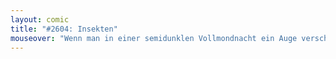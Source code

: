 ```yaml
---
layout: comic
title: "#2604: Insekten"
mouseover: "Wenn man in einer semidunklen Vollmondnacht ein Auge verschließt und leise Taschenlampengeräusche imitiert, kann man, wenn man viel Glück hat, Krawatten herumkrabbeln sehen. "
---
```

